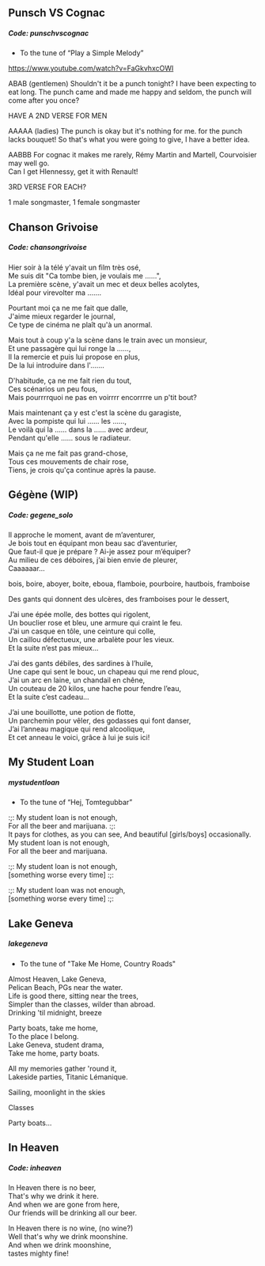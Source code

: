 ## Punsch VS Cognac
##### Code: punschvscognac
- To the tune of “Play a Simple Melody” 

https://www.youtube.com/watch?v=FaGkvhxcOWI

ABAB
(gentlemen)
Shouldn't it be a punch tonight?
I have been expecting to eat long.
The punch came and made me happy and seldom,
the punch will come after you once?

HAVE A 2ND VERSE FOR MEN

AAAAA
(ladies)
The punch is okay
but it's nothing for me.
for the punch lacks bouquet!
So that's what you were going to give,
I have a better idea.  

AABBB
For cognac it makes me rarely,
Rémy Martin and Martell, 
Courvoisier may well go.  
Can I get Hlennessy, 
get it with Renault!

3RD VERSE FOR EACH?

1 male songmaster, 1 female songmaster

## Chanson Grivoise
##### Code: chansongrivoise
  
Hier soir à la télé y'avait un film très osé,  
Me suis dit "Ca tombe bien, je voulais me ......",  
La première scène, y'avait un mec et deux belles acolytes,  
Idéal pour virevolter ma .......  
  
Pourtant moi ça ne me fait que dalle,  
J'aime mieux regarder le journal,  
Ce type de cinéma ne plaît qu'à un anormal.  
  
Mais tout à coup y'a la scène dans le train avec un monsieur,  
Et une passagère qui lui ronge la ......,  
Il la remercie et puis lui propose en plus,  
De la lui introduire dans l'.......  
  
D'habitude, ça ne me fait rien du tout,  
Ces scénarios un peu fous,  
Mais pourrrrquoi ne pas en voirrrr encorrrre un p'tit bout?  
  
Mais maintenant ça y est c'est la scène du garagiste,  
Avec la pompiste qui lui ...... les ......,  
Le voilà qui la ...... dans la ...... avec ardeur,  
Pendant qu'elle ...... sous le radiateur.  
  
Mais ça ne me fait pas grand-chose,  
Tous ces mouvements de chair rose,  
Tiens, je crois qu'ça continue après la pause.  
  
## Gégène (WIP)
##### Code: gegene_solo  
  
Il approche le moment, avant de m’aventurer,  
Je bois tout en équipant mon beau sac d’aventurier,  
Que faut-il que je prépare ? Ai-je assez pour m’équiper?  
Au milieu de ces déboires, j’ai bien envie de pleurer,  
Caaaaaar...  

bois, boire, aboyer, boite, eboua, flamboie, pourboire, hautbois, framboise

Des gants qui donnent des ulcères, des framboises pour le dessert,
  
J’ai une épée molle, des bottes qui rigolent,  
Un bouclier rose et bleu, une armure qui craint le feu.  
J’ai un casque en tôle, une ceinture qui colle,  
Un caillou défectueux, une arbalète pour les vieux.  
Et la suite n’est pas mieux...  
  
J’ai des gants débiles, des sardines à l’huile,  
Une cape qui sent le bouc, un chapeau qui me rend plouc,  
J’ai un arc en laine, un chandail en chêne,  
Un couteau de 20 kilos, une hache pour fendre l’eau,  
Et la suite c’est cadeau...  
  
J’ai une bouillotte, une potion de flotte,  
Un parchemin pour vêler, des godasses qui font danser,  
J’ai l’anneau magique qui rend alcoolique,  
Et cet anneau le voici, grâce à lui je suis ici!  

## My Student Loan
##### mystudentloan
- To the tune of  “Hej, Tomtegubbar”

:;: My student loan is not enough,  
For all the beer and marijuana. :;:  
It pays for clothes, as you can see,
And beautiful [girls/boys] occasionally.   
My student loan is not enough,  
For all the beer and marijuana.

:;: My student loan is not enough,  
[something worse every time] :;:  

:;: My student loan was not enough,  
[something worse every time] :;:  

## Lake Geneva
##### lakegeneva
- To the tune of "Take Me Home, Country Roads"

Almost Heaven, Lake Geneva,  
Pelican Beach, PGs near the water.  
Life is good there, sitting near the trees,  
Simpler than the classes, wilder than abroad.  
Drinking 'til midnight,   breeze
  
Party boats, take me home,  
To the place I belong.  
Lake Geneva, student drama,  
Take me home, party boats.  
  
All my memories gather 'round it,  
Lakeside parties, Titanic Lémanique.  
  
Sailing, moonlight in the skies  

Classes
  
Party boats...  
  
## In Heaven
##### Code: inheaven
  
In Heaven there is no beer,  
That's why we drink it here.  
And when we are gone from here,  
Our friends will be drinking all our beer.  
  
In Heaven there is no wine, (no wine?)  
Well that's why we drink moonshine.  
And when we drink moonshine,  
tastes mighty fine!  